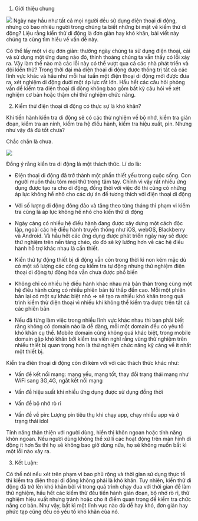 1. Giới thiệu chung

![](https://images.viblo.asia/434ddf31-9bce-447a-b4ca-2be1544c14e8.jpg)
Ngày nay hầu như tất cả mọi người đều sử dụng điện thoại di động, nhưng có bao nhiêu người trong chúng ta biết những bí mật về kiểm thử di động? Liệu rằng kiển thử di động là đơn giản hay khó khăn, bài viết này chúng ta cùng tìm hiểu về vấn đề này.

Có thể lấy một ví dụ đơn giản: thường ngày chúng ta sử dụng điện thoại, cài và sử dụng một ứng dụng nào đó, thỉnh thoảng chúng ta vẫn thấy có lỗi xảy ra. Vậy làm thế nào mà các lỗi này có thể vượt qua cả các nhà phát triển và đội kiển thử? Trong thời đại mà điện thoại di động được thống trị tất cả các lĩnh vực khác và hầu như mỗi hai tuần một điện thoại di động mới được đưa ra, xét nghiệm di động dưới một áp lực rất lớn. Hầu hết các câu hỏi phỏng vấn để kiểm tra điện thoại di động không bao gồm bất kỳ câu hỏi về xét nghiệm cơ bản hoặc thậm chí thử nghiệm chức năng.

2. Kiểm thử điện thoại di động có thực sự là khó khăn?

Khi tiến hành kiển tra di động sẽ có các thử nghiệm về bộ nhớ, kiểm tra gián đoạn, kiểm tra an ninh, kiểm tra hệ điều hành, kiểm tra hiệu xuất, pin. Nhưng như vậy đã đủ tốt chưa?

Chắc chắn là chưa.

![](https://images.viblo.asia/f4264a3b-217e-4ed7-b2d3-06feb4d0f748.jpg)

Đồng ý rằng kiển tra di động là một thách thức. Lí do là:

* Điện thoại di động đã trở thành một phần thiết yếu trong cuộc sống. Con người muốn thâu tóm mọi thứ trong tâm tay. Chính vì vậy rất nhiều ứng dụng được tạo ra cho di động, đồng thời với việc đó thì cũng có những áp lực không hề nhỏ cho các dự án để tương thích với điện thoại di động

* Với số lượng di động đông đảo và tăng theo từng tháng thì phạm vi kiểm tra cũng là áp lực không hề nhỏ cho kiển thử di động

* Ngày càng có nhiều hệ điều hành đang được xây dựng một cách độc lập, ngoài các hệ điều hành truyền thống như iOS, webOS, Blackberry và Android. Và hầu hết các ứng dụng được phát triển ngày nay sẽ được thử nghiệm trên nền tảng chéo, do đó sẽ kỹ lưỡng hơn về các hệ điều hành hỗ trợ khác nhau là cần thiết.

* Kiển thử tự động thiết bị di động vẫn còn trong thời kì non kém mặc dù có một số lượng các công cụ kiểm tra tự động nhưng thử nghiệm điện thoại di động tự động hóa vẫn chưa được phổ biến

* Không chỉ có nhiều hệ điều hành khác nhau mà bản thân trong cùng một hệ điều hành cũng có nhiều phiên bản từ thấp đến cao. Mỗi một phiên bản lại có một sự khác biệt nhỏ => sẽ tạo ra nhiều khó khăn trong quá trình kiểm thử điện thoại vì nhiều khi không thể kiểm tra được trên tất cả các phiên bản

* Nếu đã từng làm việc trong nhiều lĩnh vực khác nhau thì bạn phải biết rằng không có domain nào là dễ dàng, mỗi một domain đều có yêu tố khó khăn cụ thể. Mobile domain cũng không quá khác biệt, trong mobile domain gặp khó khăn bởi kiểm tra viên nghĩ rằng vùng thử nghiệm trên nhiều thiết bị quan trọng hơn là thử nghiệm chức năng kỹ càng về ít nhất một thiết bị.

Kiển tra điên thoại di động còn đi kèm với với các thách thức khác như:

* Vấn đề kết nối mạng: mạng yếu, mạng tốt, thay đổi trạng thái mạng như WiFi sang 3G,4G, ngắt kết nối mạng

* Vấn đề hiệu suất khi nhiều ứng dụng được sử dụng đồng thời

* Vấn đề bộ nhớ rò rỉ

* Vấn đề về pin: Lượng pin tiêu thụ khi chạy app, chạy nhiều app và ở trạng thái idol

Tính năng thân thiện với người dùng, hiển thị khôn ngoan hoặc tính năng khôn ngoan. Nếu người dùng không thể xử lí các hoạt động trên màn hình di động ít hơn 5s thì họ sẽ không bao giờ dùng nữa, họ sẽ không muốn bất kì một lỗi nào xảy ra.

3. Kết Luận:

Có thể nói nếu xét trên phạm vi bao phủ rộng và thời gian sử dụng thực tế thì kiểm tra điện thoại di động không phải là khó khăn. Tuy nhiên, kiển thử di động đã trở lên khó khăn bởi vì trong quá trình chạy đua với thời gian để làm thử nghiệm, hầu hết các kiểm thử đều tiến hành gián đoạn, bộ nhớ rò rỉ, thử nghiệm hiệu xuất nhưng tránh hoặc cho ít điểm quan trọng để kiểm tra chức năng cơ bản. Như vậy, bất kì một lĩnh vực nào dù dễ hay khó, đơn giản hay phức tạp cũng đều có yếu tố khó khăn của nó.